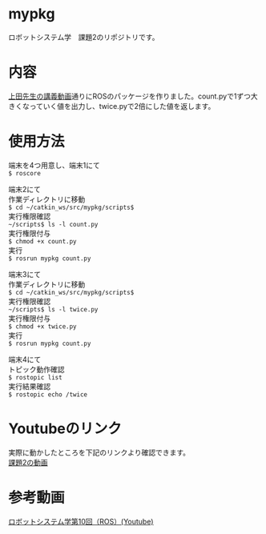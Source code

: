 # mypkg
ロボットシステム学　課題2のリポジトリです。

# 内容
[上田先生の講義動画](https://www.youtube.com/watch?v=PL85Pw_zQH0)通りにROSのパッケージを作りました。count.pyで1ずつ大きくなっていく値を出力し、twice.pyで2倍にした値を返します。

# 使用方法  
端末を4つ用意し、端末1にて  
`$ roscore`  

端末2にて  
作業ディレクトリに移動  
`$ cd ~/catkin_ws/src/mypkg/scripts$`  
実行権限確認  
`~/scripts$ ls -l count.py`  
実行権限付与  
`$ chmod +x count.py`  
実行  
`$ rosrun mypkg count.py`  
  
端末3にて  
作業ディレクトリに移動  
`$ cd ~/catkin_ws/src/mypkg/scripts$`   
実行権限確認  
`~/scripts$ ls -l twice.py`  
実行権限付与  
`$ chmod +x twice.py`  
実行  
`$ rosrun mypkg count.py`  

端末4にて  
トピック動作確認  
`$ rostopic list`  
実行結果確認  
`$ rostopic echo /twice`  
# Youtubeのリンク
実際に動かしたところを下記のリンクより確認できます。  
[課題2の動画](https://www.youtube.com/watch?v=x592a3M3u0I)

# 参考動画
[ロボットシステム学第10回（ROS）(Youtube)](https://www.youtube.com/watch?v=PL85Pw_zQH0)
